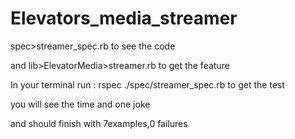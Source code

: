 # Elevators_media_streamer

spec>streamer_spec.rb to see the code 

and lib>ElevatorMedia>streamer.rb to get the feature

In your terminal run : rspec ./spec/streamer_spec.rb to get the test

you will see the time and one joke

and should finish with 7examples,0 failures